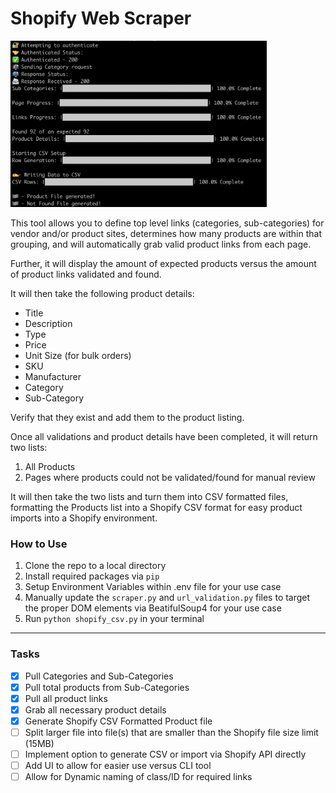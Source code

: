 # Shopify Web Scraper

<img src="img/CLI-1.png" alt="CLI-1" style="zoom:40%;" />

This tool allows you to define top level links (categories, sub-categories) for vendor and/or product sites, determines how many products are within that grouping, and will automatically grab valid product links from each page.

Further, it will display the amount of expected products versus the amount of product links validated and found.

It will then take the following product details:

* Title
* Description
* Type
* Price
* Unit Size (for bulk orders)
* SKU
* Manufacturer
* Category
* Sub-Category

Verify that they exist and add them to the product listing.

Once all validations and product details have been completed, it will return two lists:

1. All Products
2. Pages where products could not be validated/found for manual review

It will then take the two lists and turn them into CSV formatted files, formatting the Products list into a Shopify CSV format for easy product imports into a Shopify environment.



### How to Use

1. Clone the repo to a local directory
2. Install required packages via `pip`
3. Setup Environment Variables within .env file for your use case
4. Manually update the `scraper.py` and `url_validation.py` files to target the proper DOM elements via BeatifulSoup4 for your use case
5. Run `python shopify_csv.py` in your terminal



------

### Tasks

- [x] Pull Categories and Sub-Categories
- [x] Pull total products from Sub-Categories
- [x] Pull all product links
- [x] Grab all necessary product details
- [x] Generate Shopify CSV Formatted Product file
- [ ] Split larger file into file(s) that are smaller than the Shopify file size limit (15MB)
- [ ] Implement option to generate CSV or import via Shopify API directly
- [ ] Add UI to allow for easier use versus CLI tool
- [ ] Allow for Dynamic naming of class/ID for required links
